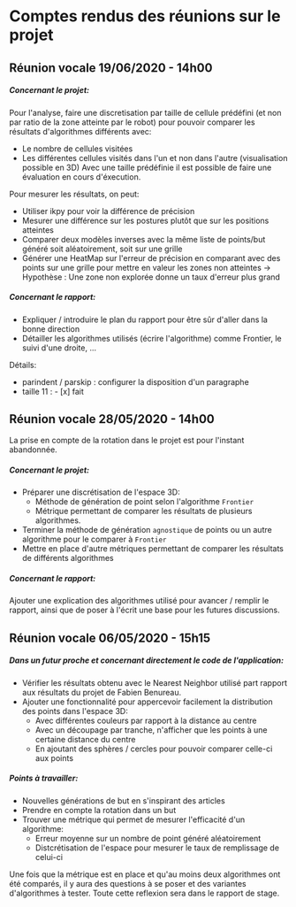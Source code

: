 # Comptes rendus des réunions sur le projet

## Réunion vocale 19/06/2020 - 14h00

##### Concernant le projet:
Pour l'analyse, faire une discretisation par taille de cellule prédéfini (et non par ratio de la zone atteinte par le robot) pour pouvoir comparer les résultats d'algorithmes différents avec:
 * Le nombre de cellules visitées
 * Les différentes cellules visités dans l'un et non dans l'autre (visualisation possible en 3D)
Avec une taille prédéfinie il est possible de faire une évaluation en cours d'éxecution.

Pour mesurer les résultats, on peut:
 * Utiliser ikpy pour voir la différence de précision
 * Mesurer une différence sur les postures plutôt que sur les positions atteintes
 * Comparer deux modèles inverses avec la même liste de points/but généré soit aléatoirement, soit sur une grille
 * Générer une HeatMap sur l'erreur de précision en comparant avec des points sur une grille pour mettre en valeur les zones non atteintes
   -> Hypothèse : Une zone non explorée donne un taux d'erreur plus grand


##### Concernant le rapport:
 * Expliquer / introduire le plan du rapport pour être sûr d'aller dans la bonne direction
 * Détailler les algorithmes utilisés (écrire l'algorithme) comme Frontier, le suivi d'une droite, ...

Détails:
 * parindent / parskip : configurer la disposition d'un paragraphe
 * taille 11 : - [x] fait
 


## Réunion vocale 28/05/2020 - 14h00

La prise en compte de la rotation dans le projet est pour l'instant abandonnée.

##### Concernant le projet:
 * Préparer une discrétisation de l'espace 3D:
    * Méthode de génération de point selon l'algorithme `Frontier`
    * Métrique permettant de comparer les résultats de plusieurs algorithmes.
 * Terminer la méthode de génération `agnostique` de points ou un autre algorithme pour le comparer à `Frontier`
 * Mettre en place d'autre métriques permettant de comparer les résultats de différents algorithmes

##### Concernant le rapport:
Ajouter une explication des algorithmes utilisé pour avancer / remplir le rapport, ainsi que de poser à l'écrit une base pour les futures discussions. 



## Réunion vocale 06/05/2020 - 15h15

##### Dans un futur proche et concernant directement le code de l'application:
 * Vérifier les résultats obtenu avec le Nearest Neighbor utilisé part rapport aux résultats du projet de Fabien Benureau.
 * Ajouter une fonctionnalité pour appercevoir facilement la distribution des points dans l'espace 3D:
    * Avec différentes couleurs par rapport à la distance au centre
    * Avec un découpage par tranche, n'afficher que les points à une certaine distance du centre
    * En ajoutant des sphères / cercles pour pouvoir comparer celle-ci aux points

##### Points à travailler:
 * Nouvelles générations de but en s'inspirant des articles
 * Prendre en compte la rotation dans un but
 * Trouver une métrique qui permet de mesurer l'efficacité d'un algorithme:
   * Erreur moyenne sur un nombre de point généré aléatoirement
   * Distcrétisation de l'espace pour mesurer le taux de remplissage de celui-ci

Une fois que la métrique est en place et qu'au moins deux algorithmes ont été comparés, il y aura des questions à se poser et des variantes d'algorithmes à tester. Toute cette reflexion sera dans le rapport de stage.
